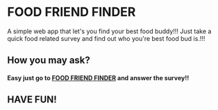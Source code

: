 # FOOD FRIEND FINDER
A simple web app that let's you find your best food buddy!!! Just take a quick food related survey and find out who you're best food bud is.!!!

## How you may ask? 

#### Easy just go to [FOOD FRIEND FINDER](https://food-friend-finder.herokuapp.com/) and answer the survey!!

## HAVE FUN!
